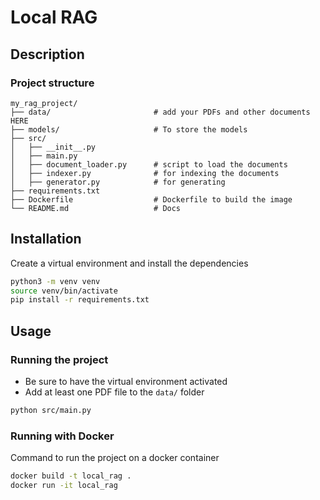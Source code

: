 # Local RAG


## Description

### Project structure


```text
my_rag_project/
├── data/                       # add your PDFs and other documents HERE
├── models/                     # To store the models
├── src/                  
│   ├── __init__.py       
│   ├── main.py           
│   ├── document_loader.py      # script to load the documents 
│   ├── indexer.py              # for indexing the documents
│   ├── generator.py            # for generating 
├── requirements.txt      
├── Dockerfile                  # Dockerfile to build the image
└── README.md                   # Docs
```


## Installation

Create a virtual environment and install the dependencies

```bash
python3 -m venv venv
source venv/bin/activate
pip install -r requirements.txt
```

## Usage

### Running the project

- Be sure to have the virtual environment activated
- Add at least one PDF file to the `data/` folder

```bash
python src/main.py
```

### Running with Docker

Command to run the project on a docker container

```bash
docker build -t local_rag .
docker run -it local_rag
```
